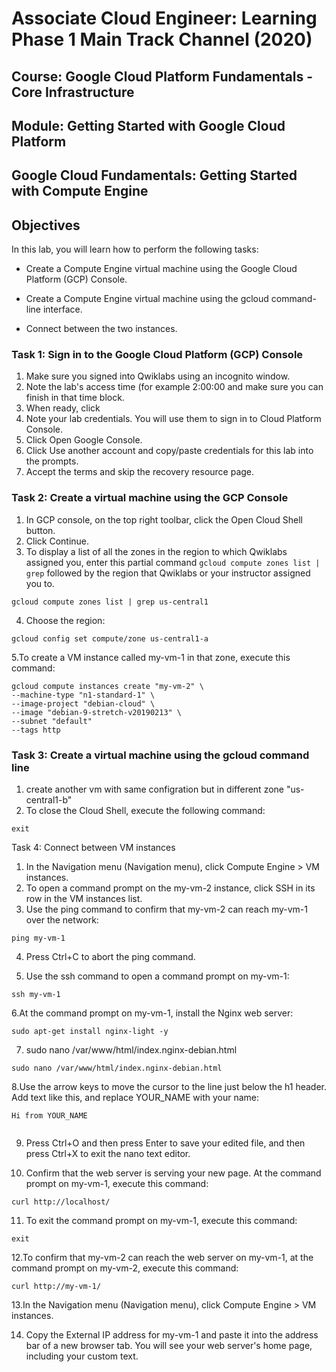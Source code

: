 # Associate Cloud Engineer: Learning Phase 1 Main Track Channel (2020)

## Course: Google Cloud Platform Fundamentals - Core Infrastructure
## Module: Getting Started with Google Cloud Platform
## Google Cloud Fundamentals: Getting Started with Compute Engine


## Objectives
In this lab, you will learn how to perform the following tasks:

- Create a Compute Engine virtual machine using the Google Cloud Platform (GCP) Console.

- Create a Compute Engine virtual machine using the gcloud command-line interface.

- Connect between the two instances.


### Task 1: Sign in to the Google Cloud Platform (GCP) Console


1. Make sure you signed into Qwiklabs using an incognito window.
2. Note the lab's access time (for example 2:00:00 and make sure you can finish in that time block.
3. When ready, click 
4. Note your lab credentials. You will use them to sign in to Cloud Platform Console.
5. Click Open Google Console.
6. Click Use another account and copy/paste credentials for this lab into the prompts.
7. Accept the terms and skip the recovery resource page.

### Task 2: Create a virtual machine using the GCP Console
1. In GCP console, on the top right toolbar, click the Open Cloud Shell button.
2. Click Continue.
3. To display a list of all the zones in the region to which Qwiklabs assigned you,
enter this partial command `gcloud compute zones list | grep` followed by the region that Qwiklabs or your instructor assigned you to.

```
gcloud compute zones list | grep us-central1

```
4.  Choose the region:
```
gcloud config set compute/zone us-central1-a
```

5.To create a VM instance called my-vm-1 in that zone, execute this command:
```
gcloud compute instances create "my-vm-2" \
--machine-type "n1-standard-1" \
--image-project "debian-cloud" \
--image "debian-9-stretch-v20190213" \
--subnet "default"
--tags http

```

### Task 3: Create a virtual machine using the gcloud command line

1. create another vm with same configration but  in different zone "us-central1-b" 
2. To close the Cloud Shell, execute the following command:

```
exit

```


Task 4: Connect between VM instances
1. In the Navigation menu (Navigation menu), click Compute Engine > VM instances.
2. To open a command prompt on the my-vm-2 instance, click SSH in its row in the VM instances list.
3. Use the ping command to confirm that my-vm-2 can reach my-vm-1 over the network:
```
ping my-vm-1

```
4. Press Ctrl+C to abort the ping command.

5. Use the ssh command to open a command prompt on my-vm-1:
```
ssh my-vm-1

```

6.At the command prompt on my-vm-1, install the Nginx web server:

```
sudo apt-get install nginx-light -y
```



7. sudo nano /var/www/html/index.nginx-debian.html

```sudo nano /var/www/html/index.nginx-debian.html```

8.Use the arrow keys to move the cursor to the line just below the h1 header. Add text like this, and replace YOUR_NAME with your name:

```
Hi from YOUR_NAME


```
9. Press Ctrl+O and then press Enter to save your edited file, and then press Ctrl+X to exit the nano text editor.

10. Confirm that the web server is serving your new page. At the command prompt on my-vm-1, execute this command:

```
curl http://localhost/

```
11. To exit the command prompt on my-vm-1, execute this command:

```
exit
```

12.To confirm that my-vm-2 can reach the web server on my-vm-1, at the command prompt on my-vm-2, execute this command:

```
curl http://my-vm-1/

```
13.In the Navigation menu (Navigation menu), click Compute Engine > VM instances.

14. Copy the External IP address for my-vm-1 and paste it into the address bar of a new browser tab. You will see your web server's home page, including your custom text.






